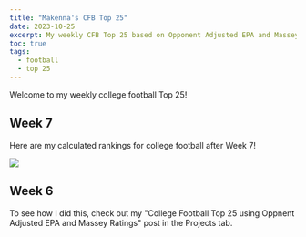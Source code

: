 ```yaml
---
title: "Makenna's CFB Top 25"
date: 2023-10-25
excerpt: My weekly CFB Top 25 based on Opponent Adjusted EPA and Massey Ratings
toc: true
tags:
  - football
  - top 25
---
```


Welcome to my weekly college football Top 25!
## Week 7

Here are my calculated rankings for college football after Week 7! 


![](/makenna-hack.github.io/portfolio/opp_adj_rank/top_25_week7.png)

## Week 6


To see how I did this, check out my "College Football Top 25 using Oppnent Adjusted EPA and Massey Ratings" post in the Projects tab. 

